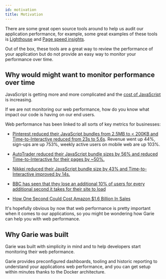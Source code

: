 ```yaml
---
id: motivation
title: Motivation
---
```


There are some great open source tools around to help us audit our application performance, for example, some great examples of these tools is [Lighthouse](https://developers.google.com/web/tools/lighthouse/) and [Page speed insights](https://developers.google.com/speed/pagespeed/insights/).

Out of the box, these tools are a great way to review the performance of your application but do not provide an easy way to monitor your performance over time.

## Why would might want to monitor performance over time

JavaScript is getting more and more complicated and the [cost of JavaScript](https://medium.com/@addyosmani/the-cost-of-javascript-in-2018-7d8950fbb5d4) is increasing.

If we are not monitoring our web performance, how do you know what impact our code is having on our end users.

Web performance has been linked to all sorts of key metrics for businesses:

- [Pinterest reduced their JavaScript bundles from 2.5MB to < 200KB and Time-to-Interactive reduced from 23s to 5.6s](https://medium.com/dev-channel/a-pinterest-progressive-web-app-performance-case-study-3bd6ed2e6154). Revenue went up 44%, sign-ups are up 753%, weekly active users on mobile web are up 103%.

- [AutoTrader reduced their JavaScript bundle sizes by 56% and reduced Time-to-Interactive for their pages by ~50%.](https://engineering.autotrader.co.uk/2017/07/24/how-we-halved-page-load-times.html)

- [Nikkei reduced their JavaScript bundle size by 43% and Time-to-Interactive improved by 14s.](https://www.youtube.com/watch?v=Mv-l3-tJgGk&feature=youtu.be&t=1967)

- [BBC has seen that they lose an additional 10% of users for every additional second it takes for their site to load](https://wpostats.com/2017/03/03/bbc-load-abandonment.html)

- [How One Second Could Cost Amazon $1.6 Billion In Sales](https://www.fastcompany.com/1825005/how-one-second-could-cost-amazon-16-billion-sales)

It's hopefully obvious by now that web performance is pretty important when it comes to our applications, so you might be wondering how Garie can help you with web performance.

## Why Garie was built

Garie was built with simplicity in mind and to help developers start monitoring their web peformance.

Garie provides preconfigured dashboards, tooling and historic reporting to understand your applications web performance, and you can get setup within minutes thanks to the Docker architecture.



